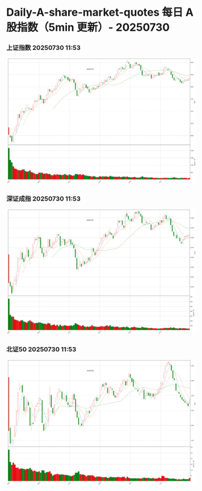
# Daily-A-share-market-quotes 每日 A 股指数（5min 更新）- 20250730

### 上证指数 20250730 11:53
![](./fig/2025/7/20250730-sh000001.png)

### 深证成指 20250730 11:53
![](./fig/2025/7/20250730-sz399001.png)

### 北证50 20250730 11:53
![](./fig/2025/7/20250730-bj899050.png)
